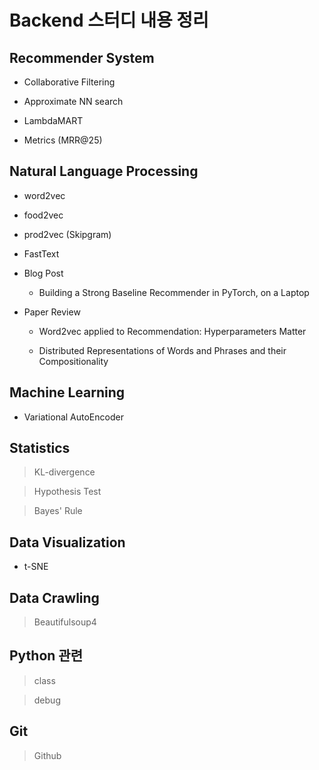 # Backend 스터디 내용 정리

## Recommender System

- Collaborative Filtering

- Approximate NN search

- LambdaMART

- Metrics (MRR@25)

## Natural Language Processing

- word2vec

- food2vec

- prod2vec (Skipgram)

- FastText

- Blog Post

  - Building a Strong Baseline Recommender in PyTorch, on a Laptop

- Paper Review

  - Word2vec applied to Recommendation: Hyperparameters Matter

  - Distributed Representations of Words and Phrases and their Compositionality

## Machine Learning

- Variational AutoEncoder

## Statistics

> KL-divergence

> Hypothesis Test

> Bayes' Rule

## Data Visualization

- t-SNE

## Data Crawling

> Beautifulsoup4

## Python 관련

> class

> debug

## Git

> Github
